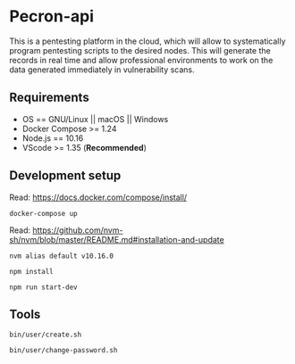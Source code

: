# Pecron-api

This is a pentesting platform in the cloud, which will allow to systematically program pentesting scripts to the desired nodes. This will generate the records in real time and allow professional environments to work on the data generated immediately in vulnerability scans.

## Requirements

- OS == GNU/Linux || macOS || Windows
- Docker Compose >= 1.24
- Node.js == 10.16
- VScode >= 1.35 (**Recommended**)

## Development setup

Read: https://docs.docker.com/compose/install/

```shell
docker-compose up
```

Read: https://github.com/nvm-sh/nvm/blob/master/README.md#installation-and-update

```shell
nvm alias default v10.16.0
```

```shell
npm install
```

```shell
npm run start-dev
```

## Tools

```shell
bin/user/create.sh
```

```shell
bin/user/change-password.sh
```
